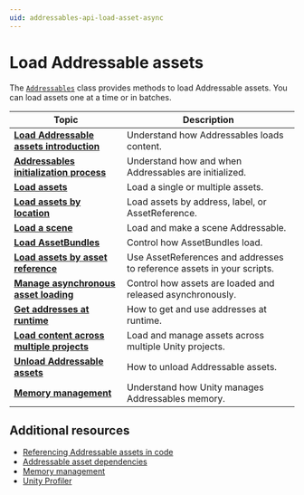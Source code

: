 ```yaml
---
uid: addressables-api-load-asset-async
---
```


# Load Addressable assets

The [`Addressables`](xref:UnityEngine.AddressableAssets.Addressables) class provides methods to load Addressable assets. You can load assets one at a time or in batches.

|**Topic**|**Description**|
|---|---|
|**[Load Addressable assets introduction](load-addressable-assets.md)**| Understand how Addressables loads content.|
|**[Addressables initialization process](InitializeAsync.md)**|Understand how and when Addressables are initialized.|
|**[Load assets](load-assets.md)**|Load a single or multiple assets.|
|**[Load assets by location](load-assets-location.md)**| Load assets by address, label, or AssetReference.|
|**[Load a scene](LoadingScenes.md)**|Load and make a scene Addressable.|
|**[Load AssetBundles](LoadingAssetBundles.md)**| Control how AssetBundles load.|
|**[Load assets by asset reference](AssetReferences.md)**|Use AssetReferences and addresses to reference assets in your scripts.|
|**[Manage asynchronous asset loading](load-manage-asynchronous-loads.md)**|Control how assets are loaded and released asynchronously.|
|**[Get addresses at runtime](GetRuntimeAddress.md)**|How to get and use addresses at runtime.|
|**[Load content across multiple projects](MultiProject.md)**|Load and manage assets across multiple Unity projects.|
|**[Unload Addressable assets](UnloadingAddressableAssets.md)**|How to unload Addressable assets.|
|**[Memory management](MemoryManagement.md)**|Understand how Unity manages Addressables memory.|


## Additional resources

* [Referencing Addressable assets in code](AssetReferences.md)
* [Addressable asset dependencies](AssetDependencies.md)
* [Memory management](MemoryManagement.md)
* [Unity Profiler](xref:um-profiler)